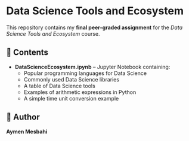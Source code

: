 # Data Science Tools and Ecosystem

This repository contains my **final peer-graded assignment** for the *Data Science Tools and Ecosystem* course.

## 📄 Contents
- **DataScienceEcosystem.ipynb** – Jupyter Notebook containing:
  - Popular programming languages for Data Science
  - Commonly used Data Science libraries
  - A table of Data Science tools
  - Examples of arithmetic expressions in Python
  - A simple time unit conversion example

## 📌 Author
**Aymen Mesbahi**
